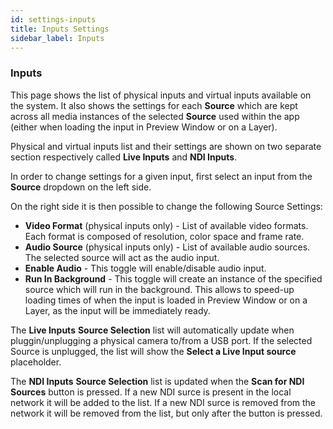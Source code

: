 ```yaml
---
id: settings-inputs
title: Inputs Settings
sidebar_label: Inputs
---
```


### Inputs

This page shows the list of physical inputs and virtual inputs available on the system.
It also shows the settings for each **Source** which are kept across all media instances of the selected **Source** used within the app (either when loading the input in Preview Window or on a Layer).

Physical and virtual inputs list and their settings are shown on two separate section respectively called **Live Inputs** and **NDI Inputs**.

In order to change settings for a given input, first select an input from the **Source** dropdown on the left side.

On the right side it is then possible to change the following Source Settings:

- **Video Format** (physical inputs only) - List of available video formats. Each format is composed of resolution, color space and frame rate.
- **Audio Source** (physical inputs only) - List of available audio sources. The selected source will act as the audio input. 
- **Enable Audio** - This toggle will enable/disable audio input.
- **Run In Background** - This toggle will create an instance of the specified source which will run in the background. This allows to speed-up loading times of when the input is loaded in Preview Window or on a Layer, as the input will be immediately ready.
           
The **Live Inputs** **Source Selection** list will automatically update when pluggin/unplugging a physical camera to/from a USB port.
If the selected Source is unplugged, the list will show the **Select a Live Input source** placeholder.


The **NDI Inputs** **Source Selection** list is updated when the **Scan for NDI Sources** button is pressed.
If a new NDI surce is present in the local network it will be added to the list.
If a new NDI surce is removed from the network it will be removed from the list, but only after the button is pressed.
